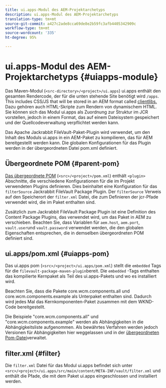 ```yaml
---
title: ui.apps-Modul des AEM-Projektarchetyps
description: ui.apps-Modul des AEM-Projektarchetyps
translation-type: tm+mt
source-git-commit: a427c2ade8cca69de8e2b59fc3afb4405342909c
workflow-type: tm+mt
source-wordcount: '335'
ht-degree: 95%

---
```



# ui.apps-Modul des AEM-Projektarchetyps {#uiapps-module}

Das Maven-Modul (`<src-directory>/<project>/ui.apps`) ui.apps enthält den gesamten Rendercode, der für die unten stehende Site benötigt wird `/apps`. This includes CSS/JS that will be stored in an AEM format called [clientlibs.](uifrontend.md#clientlibs) Dazu gehören auch HTML-Skripte zum Rendern von dynamischem HTML. Sie können sich das Modul ui.apps als Zuordnung zur Struktur im JCR vorstellen, jedoch in einem Format, das auf einem Dateisystem gespeichert und der Quellcodeverwaltung verpflichtet werden kann. 

Das Apache Jackrabbit FileVault-Paket-Plugin wird verwendet, um den Inhalt des Moduls ui.apps in ein AEM-Paket zu kompilieren, das für AEM bereitgestellt werden kann. Die globalen Konfigurationen für das Plugin werden in der übergeordneten Datei pom.xml definiert.

## Übergeordnete POM {#parent-pom}

[Das übergeordnete POM](/help/developing/archetype/using.md#parent-pom) (`<src>/<project>/pom.xml`) enthält `<plugin>` Abschnitte, die verschiedene Konfigurationen für die im Projekt verwendeten Plugins definieren. Dies beinhaltet eine Konfiguration für das `filterSource` Jackrabbit FileVault Package Plugin. Der `filterSource` Verweis auf den Speicherort der `filter.xml` Datei, die zum Definieren der jcr-Pfade verwendet wird, die im Paket enthalten sind.

Zusätzlich zum Jackrabbit FileVault Package Plugin ist eine Definition des Content Package Plugins, das verwendet wird, um das Paket in AEM zu verschieben. Beachten Sie, dass Variablen für `aem.host`, `aem.port`, `vault.user`und `vault.password` verwendet werden, die den globalen Eigenschaften entsprechen, die in demselben übergeordneten POM definiert sind.

## ui.apps/pom.xml {#uiapps-pom}

Das ui.apps pom (`<src>/<project>/ui.apps/pom.xml`) stellt die `embedded` Tags für die `filevault-package-maven-plugin`bereit. Die `embedded` -Tags enthalten das kompilierte Kernpaket als Teil des ui.apps-Pakets und wo es installiert wird.

Beachten Sie, dass die Pakete core.wcm.components.all und core.wcm.components.example als Unterpaket enthalten sind. Dadurch wird jedes Mal das Kernkomponenten-Paket zusammen mit dem WKND-Code bereitgestellt.

Die Beispiele &quot;core.wcm.components.all&quot; und &quot;core.wcm.components.example&quot; werden als Abhängigkeiten in die Abhängigkeitsliste aufgenommen. Als bewährtes Verfahren werden jedoch Versionen für Abhängigkeiten hier weggelassen und in der [übergeordneten Pom-Datei](/help/developing/archetype/using.md#core-components)verwaltet.

## filter.xml {#filter}

Die `filter.xml` Datei für das Modul ui.apps befindet sich unter `<src>/<project>/ui.apps/src/main/content/META-INF/vault/filter.xml` und enthält die Pfade, die mit dem Paket ui.apps eingeschlossen und installiert werden.

